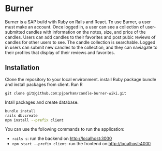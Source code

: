 # Burner

Burner is a SAP build with Ruby on Rails and React. To use Burner, a user must make an account. Once logged in, a user can see a collection of user-submitted candles with information on the notes, size, and price of the candles. Users can add candles to their favorites and post pubic reviews of candles for other users to see. The candle collection is searchable. Logged in users can submit new candles to the collection, and they can naviagate to their profiles that display of their reviews and favorites. 

## Installation

Clone the repository to your local environment. install Ruby package bundle and install packages from client. Run R

```console
git clone git@github.com:pjparham/candle-burner-wiki.git
```

Intall packages and create database. 

```sh
bundle install
rails db:create
npm install --prefix client
```


You can use the following commands to run the application:
- `rails s`: run the backend on [http://localhost:3000](http://localhost:3000)
- `npm start --prefix client`: run the frontend on
  [http://localhost:4000](http://localhost:4000)

<!-- ## Usage

```python
import foobar

# returns 'words'
foobar.pluralize('word')

# returns 'geese'
foobar.pluralize('goose')

# returns 'phenomenon'
foobar.singularize('phenomena')
``` -->

